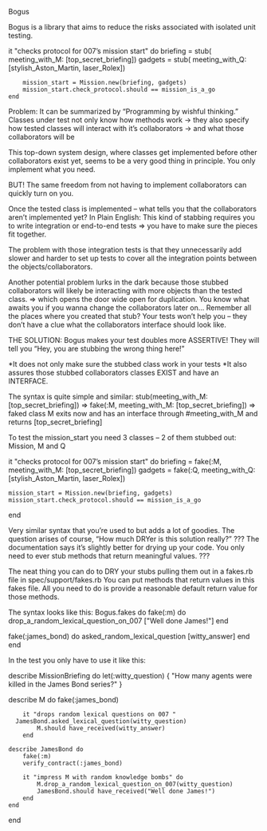 Bogus

Bogus is a library that aims to reduce the risks associated with isolated unit testing.

  it "checks protocol for 007’s mission start" do
		briefing = stub( meeting_with_M: [top_secret_briefing]) 
		gadgets  = stub( meeting_with_Q: [stylish_Aston_Martin, laser_Rolex])

		mission_start = Mission.new(briefing, gadgets)
		mission_start.check_protocol.should == mission_is_a_go
	end

Problem:
It can be summarized by “Programming by wishful thinking.”
Classes under test not only know how methods work
-> they also specify how tested classes will interact with it’s collaborators
-> and what those collaborators will be

This top-down system design, where classes get implemented before other collaborators exist yet, seems to be a very good thing in principle. You only implement what you need.

BUT!
The same freedom from not having to implement collaborators can quickly turn on you.

Once the tested class is implemented – what tells you that the collaborators aren’t implemented yet?
In Plain English:
This kind of stabbing requires you to write integration or end-to-end tests => you have to make sure the pieces fit together.

The problem with those integration tests is that they unnecessarily add slower and harder to set up tests to cover all the integration points between the objects/collaborators.

Another potential problem lurks in the dark because those stubbed collaborators will likely be interacting with more objects than the tested class. => which opens the door wide open for duplication. You know what awaits you if you wanna change the collaborators later on... Remember all the places where you created that stub? Your tests won’t help you – they don’t have a clue what the collaborators interface should look like.

THE SOLUTION:
Bogus makes your test doubles more ASSERTIVE!
They will tell you “Hey, you are stubbing the wrong thing here!”

*It does not only make sure the stubbed class work in your tests
*It also assures those stubbed collaborators classes EXIST and have an INTERFACE.

The syntax is quite simple and similar:
stub(meeting_with_M: [top_secret_briefing])
=>
fake(:M, meeting_with_M: [top_secret_briefing])
=> faked class M exits now and has an interface through #meeting_with_M and returns [top_secret_briefing]

To test the mission_start you need 3 classes – 2 of them stubbed out:
Mission, M and Q

it "checks protocol for 007’s mission start" do
  briefing = fake(:M, meeting_with_M: [top_secret_briefing])
	gadgets  = fake(:Q, meeting_with_Q: [stylish_Aston_Martin, laser_Rolex])

	mission_start = Mission.new(briefing, gadgets)
	mission_start.check_protocol.should == mission_is_a_go
end

Very similar syntax that you’re used to but adds a lot of goodies.
The question arises of course, “How much DRYer is this solution really?”
???
The documentation says it’s slightly better for drying up your code. You only  need to ever stub methods that return meaningful values.
???

The neat thing you can do to DRY your stubs pulling them out in a fakes.rb file in spec/support/fakes.rb
You can put methods that return values in this fakes file. All you need to do is provide a reasonable default return value for those methods.

The syntax looks like this:
Bogus.fakes do
  fake(:m) do
    drop_a_random_lexical_question_on_007 ["Well done James!"]
	end

  fake(:james_bond) do
	  asked_random_lexical_question [witty_answer]
	end
end

In the test you only have to use it like this:

describe MissionBriefing do
  let(:witty_question) { "How many agents were killed in the James Bond series?" }

  describe M do
		fake(:james_bond)

		it "drops random lexical questions on 007 "
      JamesBond.asked_lexical_question(witty_question)			
			M.should have_received(witty_answer)
		end

	describe JamesBond do
		fake(:m)
		verify_contract(:james_bond)

		it "impress M with random knowledge bombs" do
			M.drop_a_random_lexical_question_on_007(witty_question)
			JamesBond.should have_received("Well done James!")
		end
	end
end








